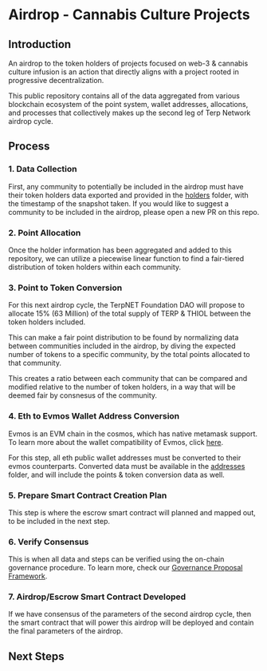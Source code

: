 # Airdrop - Cannabis Culture Projects

## Introduction 
An airdrop to the token holders of projects focused on web-3 & cannabis culture infusion is an action that directly aligns with a project rooted in progressive decentralization.

This public repository contains all of the data aggregated from various blockchain ecosystem of the point system, wallet addresses, allocations, and processes that collectively makes up the second leg of Terp Network airdrop cycle.

## Process
### 1. Data Collection
First, any community to potentially be included in the airdrop must have their token holders data exported and provided in the [holders](./holders/) folder, with the timestamp of the snapshot taken. If you would like to suggest a community to be included in the airdrop, please open a new PR on this repo. 

### 2. Point Allocation
Once the holder information has been aggregated and added to this repository, we can utilize a piecewise linear function to find a fair-tiered distribution of token holders within each community. 


### 3. Point to Token Conversion
For this next airdrop cycle, the TerpNET Foundation DAO will propose to allocate 15% (63 Million) of the total supply of TERP & THIOL between the token holders included. 

This can make a fair point distribution to be found by normalizing data between communities included in the airdrop, by diving the expected number of tokens to a specific community, by the total points allocated to that community. 

This creates a ratio between each community that can be compared and modified relative to the number of token holders, in a way that will be deemed fair by consnesus of the community.

### 4. Eth to Evmos Wallet Address Conversion

Evmos is an EVM chain in the cosmos, which has native metamask support. To learn more about the wallet compatibility of Evmos, click [here](https://docs.evmos.org/use/wallet).

For this step, all eth public wallet addresses must be converted to their evmos counterparts. Converted data must be available in the [addresses](./addresses/) folder, and will include the points & token conversion data as well.

### 5. Prepare Smart Contract Creation Plan
This step is where the escrow smart contract will planned and mapped out, to be included in the next step. 

### 6. Verify Consensus
This is when all data and steps can be verified using the on-chain governance procedure. To learn more, check our [Governance Proposal Framework](https://docs.terp.network/overview/governance).

### 7. Airdrop/Escrow Smart Contract Developed
If we have consensus of the parameters of the second airdrop cycle, then the smart contract that will power this airdrop will be deployed and contain the final parameters of the airdrop.

## Next Steps
